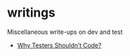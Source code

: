 # writings
Miscellaneous write-ups on dev and test 

- [Why Testers Shouldn’t Code?](https://telegra.ph/Why-Testers-Shouldnt-Code-12-23)
